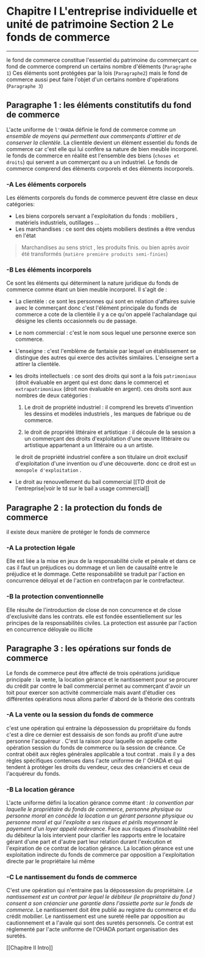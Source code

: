 # Chapitre I L'entreprise individuelle et unité de patrimoine Section 2 Le fonds de commerce
---

le fond de commerce constitue l'essentiel du patrimoine du commerçant ce fond de commerce comprend un certains nombre d'éléments (`Paragraphe 1`)
Ces éléments sont protégées par la lois  (`Paragraphe2`)
mais le fond de commerce aussi peut faire l'objet d'un certains nombre d'opérations (`Paragraphe 3`)

## Paragraphe 1 : les éléments constitutifs du fond de commerce
L'acte uniforme de `l'OHADA` définie le fond de commerce comme *un ensemble de moyens qui permettent aux commerçants d'attirer et de conserver la clientèle*.
La clientèle devient un élément essentiel du fonds de commerce car c'est elle qui lui confère sa nature de bien meuble incorporel.
le fonds de commerce en réalité est l'ensemble des biens (`choses et droits`) qui servent a un commerçant ou a un industriel.
Le fonds de commerce comprend des éléments corporels et des éléments incorporels.

### -A Les éléments corporels
Les éléments corporels du fonds de commerce peuvent être classe en deux catégories:
- Les biens corporels servant a l'exploitation du fonds : mobiliers , matériels industriels, outillages …
- Les marchandises : ce sont des objets mobiliers destinés a être vendus en l'état 
 > Marchandises au sens strict , les produits finis. 
 > ou bien après avoir été transformés (`matière première produits semi-finies`) 

### -B Les éléments incorporels
Ce sont les éléments qui déterminent la nature juridique du fonds de commerce comme étant un bien meuble incorporel.
Il s'agit de :

- La  clientèle : ce sont les personnes qui sont en relation d'affaires suivie avec le commerçant donc c'est l'élément principale du fonds de commerce a cote de la clientèle il y a ce qu'on appelé l'achalandage  qui désigne les clients occasionnels ou de passage.

- Le nom commercial : c'est le nom sous lequel une  personne exerce son commerce.

- L'enseigne : c'est l'emblème de fantaisie par lequel un établissement se distingue des autres qui exerce des activités similaires.
  L'enseigne sert a attirer la clientèle.

- les droits intellectuels : ce sont des droits qui sont a la fois `patrimoniaux` (droit évaluable en argent qui est donc dans le commerce) et `extrapatrimoniaux` (droit non évaluable en argent). ces droits sont aux nombres de deux catégories :

  1. Le droit de propriété industriel : il comprend les brevets d'invention les dessins et modèles industriels , les marques de fabrique ou de commerce.
  
  2. le droit de propriété littéraire et artistique : il découle de la session a un commerçant des droits d'exploitation d'une œuvre littéraire ou artistique appartenant a un littéraire ou a un artiste.
  
  le droit de propriété industriel confère a son titulaire un droit exclusif d'exploitation d'une invention ou d'une  découverte. donc
  ce droit est `un monopole d'exploitation` .
  
- Le droit au renouvellement du bail commercial  [[TD droit de l'entreprise|voir le td sur le bail a usage commercial]]


## Paragraphe 2 : la protection du fonds de commerce
il existe deux manière de protéger le fonds de commerce 

### -A La protection légale
Elle est liée a la mise en jeux de la responsabilité civile  et pénale  et dans ce cas il faut un préjudices  ou dommage et un lien de causalité entre le préjudice et le dommage. Cette responsabilité se traduit par l'action en concurrence déloyal et de l'action en contrefaçon  par le contrefacteur.

### -B la protection conventionnelle
Elle résulte de l'introduction de close de non concurrence et de close d'exclusivité dans les contrats.
elle est fondée essentiellement sur les principes de la responsabilités civiles.
La protection est assurée par l'action en concurrence déloyale ou illicite 
 

## Paragraphe 3 : les opérations sur fonds de commerce
Le fonds de commerce peut être affecté de trois opérations juridique principale :
la vente, la location gérance et le nantissement pour se procurer du crédit par contre le bail commercial permet au commerçant d'avoir un toit pour exercer son activité commerciale  mais avant d'étudier ces différentes opérations nous allons parler d'abord de la théorie des contrats

### -A La vente ou la session du fonds de commerce
c'est une opération qui entraine la dépossession du propriétaire du fonds c'est a dire ce dernier est dessaisis de son fonds au profit d'une autre personne l'acquéreur . C'est la raison pour laquelle on appelle cette opération session du fonds de commerce  ou la session de créance.
Ce contrat obéit aux règles générales applicable a tout contrat . mais il y a des règles spécifiques contenues dans l'acte uniforme de l' OHADA et qui tendent  à protéger les droits du vendeur, ceux des créanciers et ceux de l'acquéreur du fonds.

### -B La location gérance
L'acte uniforme défini la location gérance comme étant : *la convention par laquelle le propriétaire du fonds de commerce, personne physique ou personne moral en concède la location a un gérant personne physique ou personne moral et qui l'exploite a ses risques et périls moyennant  le payement d'un loyer appelé redevance*. Face aux risques d'insolvabilité réel du débiteur la lois intervient pour clarifier les rapports entre le locataire gérant d'une part et d'autre part leur relation durant l'exécution et l'expiration de ce contrat de location gérance.
La location gérance est une exploitation indirecte du fonds de commerce par opposition a l'exploitation directe par le propriétaire lui même

### -C Le nantissement du fonds de commerce
C'est une opération qui n'entraine pas la dépossession du propriétaire.
*Le nantissement est un contrat par lequel le débiteur (le propriétaire du fond ) consent a son créancier une garantie dans l'assiette porte sur le fonds de commerce*.
Le nantissement doit être publié au registre du commerce et du crédit mobilier.
Le nantissement est une sureté réelle par opposition au cautionnement et a l'avale qui sont des suretés personnels.
Ce contrat est réglementé par l'acte uniforme  de l'OHADA portant organisation des suretés.

[[Chapitre II  Intro]]
